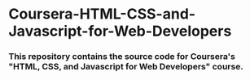 # Coursera-HTML-CSS-and-Javascript-for-Web-Developers

### This repository contains the source code for Coursera's "HTML, CSS, and Javascript for Web Developers" course.
